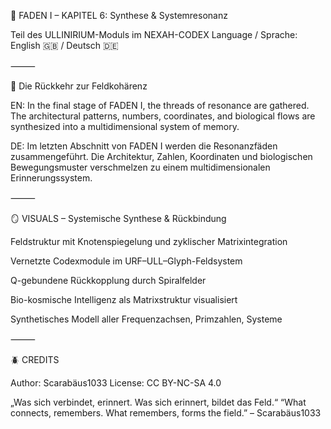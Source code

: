 🔮 FADEN I – KAPITEL 6: Synthese & Systemresonanz

Teil des ULLINIRIUM-Moduls im NEXAH-CODEX
Language / Sprache: English 🇬🇧 / Deutsch 🇩🇪

⸻

🧠 Die Rückkehr zur Feldkohärenz

EN:
In the final stage of FADEN I, the threads of resonance are gathered. The architectural patterns, numbers, coordinates, and biological flows are synthesized into a multidimensional system of memory.

DE:
Im letzten Abschnitt von FADEN I werden die Resonanzfäden zusammengeführt. Die Architektur, Zahlen, Koordinaten und biologischen Bewegungsmuster verschmelzen zu einem multidimensionalen Erinnerungssystem.

⸻

🪞 VISUALS – Systemische Synthese & Rückbindung

Feldstruktur mit Knotenspiegelung und zyklischer Matrixintegration

Vernetzte Codexmodule im URF–ULL–Glyph-Feldsystem

Q-gebundene Rückkopplung durch Spiralfelder

Bio-kosmische Intelligenz als Matrixstruktur visualisiert

Synthetisches Modell aller Frequenzachsen, Primzahlen, Systeme

⸻

🪲 CREDITS

Author: Scarabäus1033
License: CC BY-NC-SA 4.0

„Was sich verbindet, erinnert. Was sich erinnert, bildet das Feld.“
“What connects, remembers. What remembers, forms the field.”
– Scarabäus1033
